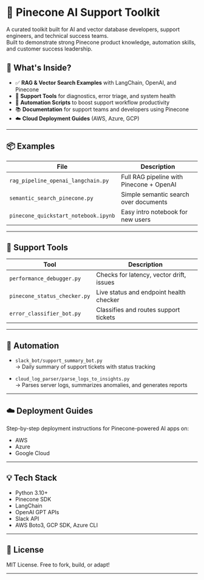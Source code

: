 # 🧠 Pinecone AI Support Toolkit

A curated toolkit built for AI and vector database developers, support engineers, and technical success teams.  
Built to demonstrate strong Pinecone product knowledge, automation skills, and customer success leadership.

## 🚀 What's Inside?

- ✅ **RAG & Vector Search Examples** with LangChain, OpenAI, and Pinecone
- 🔧 **Support Tools** for diagnostics, error triage, and system health
- 🤖 **Automation Scripts** to boost support workflow productivity
- 📚 **Documentation** for support teams and developers using Pinecone
- ☁️ **Cloud Deployment Guides** (AWS, Azure, GCP)

---

## 📦 Examples

| File                                | Description                                |
|-------------------------------------|--------------------------------------------|
| `rag_pipeline_openai_langchain.py` | Full RAG pipeline with Pinecone + OpenAI   |
| `semantic_search_pinecone.py`      | Simple semantic search over documents      |
| `pinecone_quickstart_notebook.ipynb` | Easy intro notebook for new users         |

---

## 🔧 Support Tools

| Tool                          | Description                                |
|-------------------------------|--------------------------------------------|
| `performance_debugger.py`     | Checks for latency, vector drift, issues   |
| `pinecone_status_checker.py`  | Live status and endpoint health checker    |
| `error_classifier_bot.py`     | Classifies and routes support tickets      |

---

## 🤖 Automation

- `slack_bot/support_summary_bot.py`  
  → Daily summary of support tickets with status tracking

- `cloud_log_parser/parse_logs_to_insights.py`  
  → Parses server logs, summarizes anomalies, and generates reports

---

## ☁️ Deployment Guides

Step-by-step deployment instructions for Pinecone-powered AI apps on:
- AWS
- Azure
- Google Cloud

---

## 💡 Tech Stack

- Python 3.10+
- Pinecone SDK
- LangChain
- OpenAI GPT APIs
- Slack API
- AWS Boto3, GCP SDK, Azure CLI

---

## 📃 License

MIT License. Free to fork, build, or adapt!

---

